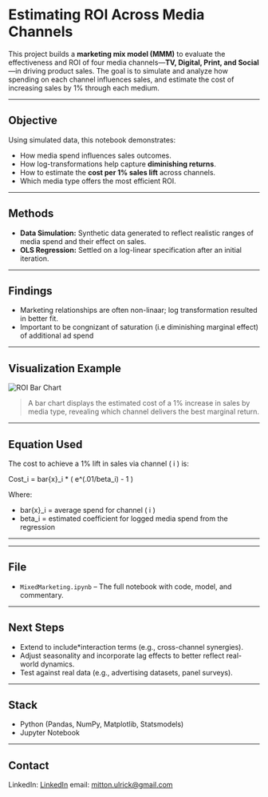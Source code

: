 # Estimating ROI Across Media Channels

This project builds a **marketing mix model (MMM)** to evaluate the effectiveness and ROI of four media channels—**TV, Digital, Print, and Social**—in driving product sales. The goal is to simulate and analyze how spending on each channel influences sales, and estimate the cost of increasing sales by 1% through each medium.

---

## Objective

Using simulated data, this notebook demonstrates:

- How media spend influences sales outcomes.
- How log-transformations help capture **diminishing returns**.
- How to estimate the **cost per 1% sales lift** across channels.
- Which media type offers the most efficient ROI.

---

## Methods

- **Data Simulation:** Synthetic data generated to reflect realistic ranges of media spend and their effect on sales.
- **OLS Regression:** Settled on a log-linear specification after an initial iteration.

---

## Findings

- Marketing relationships are often non-linaar; log transformation resulted in better fit.
- Important to be congnizant of saturation (i.e diminishing marginal effect) of additional ad spend

---

## Visualization Example

![ROI Bar Chart](#)

> A bar chart displays the estimated cost of a 1% increase in sales by media type, revealing which channel delivers the best marginal return.

---

## Equation Used

The cost to achieve a 1% lift in sales via channel \( i \) is:


Cost_i = bar{x}_i * ( e^(.01/beta_i) - 1 )


Where:
- bar{x}_i = average spend for channel \( i \)
- beta_i = estimated coefficient for logged media spend from the regression

---


---

## File

- `MixedMarketing.ipynb` – The full notebook with code, model, and commentary.

---

## Next Steps

- Extend to include*interaction terms (e.g., cross-channel synergies).
- Adjust seasonality and incorporate lag effects to better reflect real-world dynamics.
- Test against real data (e.g., advertising datasets, panel surveys).

---

## Stack

- Python (Pandas, NumPy, Matplotlib, Statsmodels)
- Jupyter Notebook

----

## Contact
LinkedIn: [LinkedIn](https://www.linkedin.com/ulrickmitton) 
email: mitton.ulrick@gmail.com

